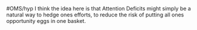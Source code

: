 #OMS/hyp 
I think the idea here is that Attention Deficits might simply be a natural way to hedge ones efforts, to reduce the risk of putting all ones opportunity eggs in one basket. 